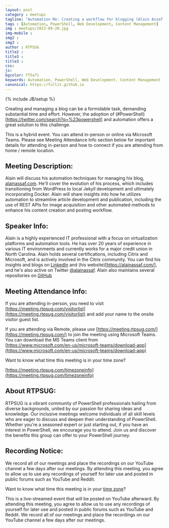 ```yaml
---
layout: post
category : meetups
tagline: "Automation Me: Creating a workflow for blogging (Alain Assaf)"
tags : [Automation, PowerShell, Web Development, Content Management]
img : meetups/2023-09-20.jpg
img-mobile : 
img2 : 
img3 : 
author : RTPSUG
title2 : 
title3 : 
title3 : 
css: 
js: 
bgcolor: ff5a71
keywords: Automation, PowerShell, Web Development, Content Management
canonical: https://fullit.github.io
---
```

{% include JB/setup %}

Creating and managing a blog can be a formidable task, demanding substantial time and effort. However, the adoption of (#PowerShell)[https://twitter.com/search?q=%23powershell] and automation offers a great solution to this challenge.

<!--more-->

This is a hybrid event. You can attend in-person or online via Microsoft Teams. Please see Meeting Attendance Info section below for important details for attending in-person and how to connect if you are attending from home / remote location.

## Meeting Description:

Alain will discuss his automation techniques for managing his blog, [alainassaf.com](https://alainassaf.com). He'll cover the evolution of his process, which includes transitioning from WordPress to local Jekyll development and ultimately incorporating Docker. Alain will share insights into how he utilizes automation to streamline article development and publication, including the use of REST APIs for image acquisition and other automated methods to enhance his content creation and posting workflow.

## Speaker Info:

Alain is a highly experienced IT professional with a focus on virtualization platforms and automation tools. He has over 20 years of experience in various IT environments and currently works for a major credit union in North Carolina. Alain holds several certifications, including Citrix and Microsoft, and is actively involved in the Citrix community. You can find his insights and blogs on [LinkedIn](http://www.linkedin.com/in/alainassaf) and (his website)[https://alainassaf.com/], and he's also active on Twitter [@alainassaf](https://twitter.com/alainassaf). Alain also maintains several repositories on [GitHub](https://github.com/alainassaf)

## Meeting Attendance Info:

If you are attending in-person, you need to visit [https://meeting.rtpsug.com/visitorlist](https://meeting.rtpsug.com/visitorlist) and add your name to the onsite visitor guest list.

If you are attending via Remote, please use [https://meeting.rtpsug.com/](https://meeting.rtpsug.com/) to join the meeting using Microsoft Teams. You can download the MS Teams client from [https://www.microsoft.com/en-us/microsoft-teams/download-app](https://www.microsoft.com/en-us/microsoft-teams/download-app)

Want to know what time this meeting is in your time zone?

[https://meeting.rtpsug.com/timezoneinfo](https://meeting.rtpsug.com/timezoneinfo)

## About RTPSUG:

RTPSUG is a vibrant community of PowerShell professionals hailing from diverse backgrounds, united by our passion for sharing ideas and knowledge. Our inclusive meetings welcome individuals of all skill levels who are eager to discuss and deepen their understanding of PowerShell. Whether you're a seasoned expert or just starting out, if you have an interest in PowerShell, we encourage you to attend. Join us and discover the benefits this group can offer to your PowerShell journey.

## Recording Notice:

We record all of our meetings and place the recordings on our YouTube channel a few days after our meetings. By attending this meeting, you agree to allow us to use any recordings of yourself for later use and posted in public forums such as YouTube and Reddit.

Want to know what time this meeting is in your [time zone](https://meeting.rtpsug.com/timezoneinfo)?

This is a live-streamed event that will be posted on YouTube afterward. By attending this meeting, you agree to allow us to use any recordings of yourself for later use and posted in public forums such as YouTube and Reddit. We record all of our meetings and place the recordings on our YouTube channel a few days after our meetings.
